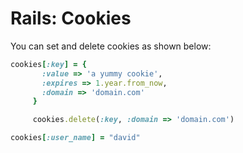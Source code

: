 # Rails: Cookies

You can set and delete cookies as shown below:
```ruby
cookies[:key] = {
       :value => 'a yummy cookie',
       :expires => 1.year.from_now,
       :domain => 'domain.com'
     }

     cookies.delete(:key, :domain => 'domain.com')
```

```ruby
cookies[:user_name] = "david"
```
